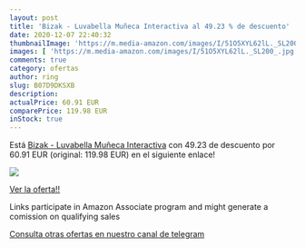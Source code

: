 ```yaml
---
layout: post
title: 'Bizak - Luvabella Muñeca Interactiva al 49.23 % de descuento'
date: 2020-12-07 22:40:32
thumbnailImage: 'https://m.media-amazon.com/images/I/51O5XYL62lL._SL200_.jpg'
images: [ 'https://m.media-amazon.com/images/I/51O5XYL62lL._SL200_.jpg' ]
comments: true
category: ofertas
author: ring
slug: B07D9DKSXB
description:
actualPrice: 60.91 EUR
comparePrice: 119.98 EUR
inStock: true
---
```


Está [Bizak - Luvabella Muñeca Interactiva](https://www.amazon.es/dp/B07D9DKSXB/?tag=tolees-21) con 49.23 de descuento por 60.91 EUR (original: 119.98 EUR) en el siguiente enlace!

[![](https://m.media-amazon.com/images/I/51O5XYL62lL._SL200_.jpg)](https://www.amazon.es/dp/B07D9DKSXB/?tag=tolees-21)

[Ver la oferta!!](https://www.amazon.es/dp/B07D9DKSXB/?tag=tolees-21)

Links participate in Amazon Associate program and might generate a comission on qualifying sales

[Consulta otras ofertas en nuestro canal de telegram](https://t.me/s/ofertas25)
